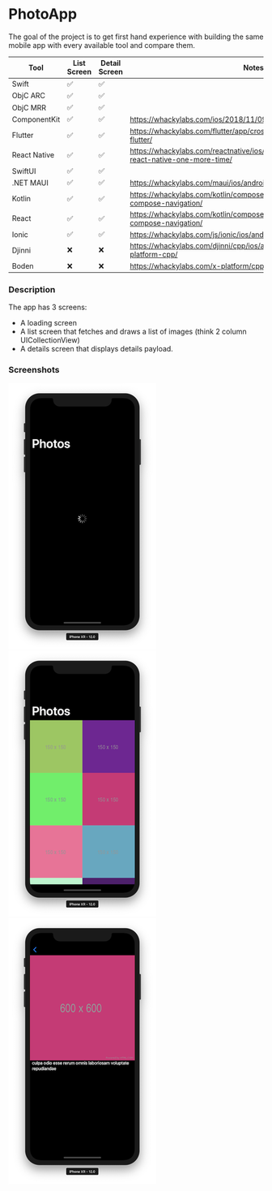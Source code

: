 # PhotoApp

The goal of the project is to get first hand experience with building the same mobile app with every available tool and compare them.

| Tool         | List Screen | Detail Screen | Notes                                                                                          |
|--------------|-------------|---------------|------------------------------------------------------------------------------------------------|
| Swift        | ✅           | ✅             |                                                                                                |
| ObjC ARC     | ✅           | ✅             |                                                                                                |
| ObjC MRR     | ✅           | ✅             |                                                                                                |
| ComponentKit | ✅           | ✅             | https://whackylabs.com/ios/2018/11/09/hello-component-kit/                                     |
| Flutter      | ✅           | ✅             | https://whackylabs.com/flutter/app/cross-platform/2018/12/14/hello-flutter/                    |
| React Native | ✅           | ✅             | https://whackylabs.com/reactnative/ios/android/js/2024/01/15/hello-react-native-one-more-time/ |
| SwiftUI      | ✅           | ✅             |                                                                                                |
| .NET MAUI    | ✅           | ✅             | https://whackylabs.com/maui/ios/android/2024/01/23/hello-maui/                                 |
| Kotlin       | ✅           | ✅             | https://whackylabs.com/kotlin/compose/navigation/2024/08/16/jetpack-compose-navigation/        |
| React        | ✅           | ✅             | https://whackylabs.com/kotlin/compose/navigation/2024/08/16/jetpack-compose-navigation/        |
| Ionic        | ✅           | ✅             | https://whackylabs.com/js/ionic/ios/android/2024/09/06/hello-ionic/                            |
| Djinni       | ❌           | ❌             | https://whackylabs.com/djinni/cpp/ios/android/2018/11/23/cross-platform-cpp/                   |
| Boden        | ❌           | ❌             | https://whackylabs.com/x-platform/cpp/2019/06/01/cpp-x-platform/                               |

### Description

The app has 3 screens:

* A loading screen
* A list screen that fetches and draws a list of images (think 2 column UICollectionView)
* A details screen that displays details payload.

### Screenshots

![Loading](screenshots/00_Loading.png)
![List](screenshots/01_Home.png)
![Details](screenshots/02_Details.png)
